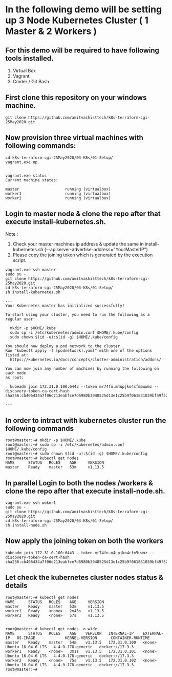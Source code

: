 # In the following demo will be setting up 3 Node Kubernetes Cluster ( 1 Master & 2 Workers ) 

## For this demo will be required to have following tools installed. 
1.	Virtual Box
2.	Vagrant 
3.	Cmder / Git Bash 

## First clone this repository on your windows machine.

```
git clone https://github.com/amitvashisttech/k8s-terraform-cgi-25May2020.git
``` 

## Now provision three virtual machines with following commands:

```
cd k8s-terraform-cgi-25May2020/03-K8s/01-Setup/
vagrant.exe up


vagrant.exe status
Current machine states:

master                    running (virtualbox)
worker1                   running (virtualbox)
worker2                   running (virtualbox)
```

## Login to master node & clone the repo after that execute install-kubernetes.sh. 

Note : 

1.	Check your master machines ip address & update the same in install-kubernetes.sh (--apiserver-advertise-address="YourMasterIP")
2.	Please copy the joining token which is generated by the execution script. 

```
vagrant.exe ssh master
sudo su - 
git clone https://github.com/amitvashisttech/k8s-terraform-cgi-25May2020.git
cd k8s-terraform-cgi-25May2020/03-K8s/01-Setup/
sh install-kubernetes.sh

---
Your Kubernetes master has initialized successfully!

To start using your cluster, you need to run the following as a regular user:

  mkdir -p $HOME/.kube
  sudo cp -i /etc/kubernetes/admin.conf $HOME/.kube/config
  sudo chown $(id -u):$(id -g) $HOME/.kube/config

You should now deploy a pod network to the cluster.
Run "kubectl apply -f [podnetwork].yaml" with one of the options listed at:
  https://kubernetes.io/docs/concepts/cluster-administration/addons/

You can now join any number of machines by running the following on each node
as root:

  kubeadm join 172.31.0.100:6443 --token mr74fn.m4upjko4cfm5uwmz --discovery-token-ca-cert-hash sha256:cb406434a7f06d213eabfce7d6980b3948525d13e1c25b9f061831039bf49f52

---
```
## In order to intract with kubernetes cluster run the following commands
```
root@master:~# mkdir -p $HOME/.kube
root@master:~# sudo cp -i /etc/kubernetes/admin.conf $HOME/.kube/config
root@master:~# sudo chown $(id -u):$(id -g) $HOME/.kube/config
root@master:~# kubectl get nodes
NAME      STATUS   ROLES    AGE     VERSION
master    Ready    master   53m     v1.13.5
```


## In parallel Login to both the nodes /workers & clone the repo after that execute install-node.sh. 

```
vagrant.exe ssh woker1
sudo su - 
git clone https://github.com/amitvashisttech/k8s-terraform-cgi-25May2020.git
cd k8s-terraform-cgi-25May2020/03-K8s/01-Setup/
sh install-node.sh
```

## Now apply the joining token on both the workers
```
kubeadm join 172.31.0.100:6443 --token mr74fn.m4upjko4cfm5uwmz --discovery-token-ca-cert-hash sha256:cb406434a7f06d213eabfce7d6980b3948525d13e1c25b9f061831039bf49f52
```

## Let check the kubernetes cluster nodes status & details
```
root@master:~# kubectl get nodes
NAME      STATUS   ROLES    AGE     VERSION
master    Ready    master   53m     v1.13.5
worker1   Ready    <none>   2m43s   v1.13.5
worker2   Ready    <none>   57s     v1.13.5


root@master:~# kubectl get nodes -o wide
NAME      STATUS   ROLES    AGE    VERSION   INTERNAL-IP    EXTERNAL-IP   OS-IMAGE             KERNEL-VERSION      CONTAINER-RUNTIME
master    Ready    master   54m    v1.13.5   172.31.0.100   <none>        Ubuntu 16.04.6 LTS   4.4.0-178-generic   docker://17.3.3
worker1   Ready    <none>   3m1s   v1.13.5   172.31.0.101   <none>        Ubuntu 16.04.6 LTS   4.4.0-178-generic   docker://17.3.3
worker2   Ready    <none>   75s    v1.13.5   172.31.0.102   <none>        Ubuntu 16.04.6 LTS   4.4.0-178-generic   docker://17.3.3
root@master:~#

```
